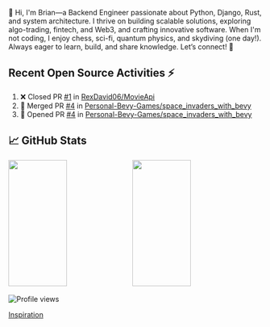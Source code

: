 👋 Hi, I'm Brian—a Backend Engineer passionate about Python, Django, Rust, and system architecture. I thrive on building scalable solutions, exploring algo-trading, fintech, and Web3, and crafting innovative software. When I'm not coding, I enjoy chess, sci-fi, quantum physics, and skydiving (one day!). Always eager to learn, build, and share knowledge. Let’s connect! 🚀

## Recent Open Source Activities ⚡️
<!--START_SECTION:activity-->
1. ❌ Closed PR [#1](https://github.com/RexDavid06/MovieApi/pull/1) in [RexDavid06/MovieApi](https://github.com/RexDavid06/MovieApi)
2. 🎉 Merged PR [#4](https://github.com/Personal-Bevy-Games/space_invaders_with_bevy/pull/4) in [Personal-Bevy-Games/space_invaders_with_bevy](https://github.com/Personal-Bevy-Games/space_invaders_with_bevy)
3. 💪 Opened PR [#4](https://github.com/Personal-Bevy-Games/space_invaders_with_bevy/pull/4) in [Personal-Bevy-Games/space_invaders_with_bevy](https://github.com/Personal-Bevy-Games/space_invaders_with_bevy)
<!--END_SECTION:activity-->

## 📈 GitHub Stats  
<div>  
  <img src="https://github-readme-stats.anuraghazra1.vercel.app/api?username=brianobot&show_icons=true&theme=tokyonight" width="48%" height="250px" />  
  <img src="https://github-readme-stats.vercel.app/api/top-langs/?username=brianobot&layout=compact&hide=html,css&theme=tokyonight" width="48%" height="250px"/>  
</div>  

<p align="left">  
  <img src="https://komarev.com/ghpvc/?username=brianobot&label=Profile%20views&color=0e75b6&style=flat" alt="Profile views" />  
</p>

<a href="https://mattrighetti.com/about">Inspiration</a>
<!--
brianobot/brianobot is a ✨ special ✨ repository because its `README.md` (this file) appears on your GitHub profile.
You can click the Preview link to take a look at your changes.
--->
